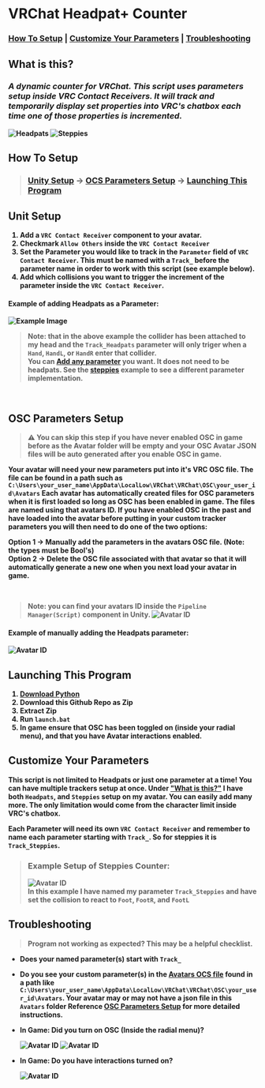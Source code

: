 # VRChat Headpat+ Counter

### <b>[How To Setup](#How-To-Setup) | [Customize Your Parameters](#Customize-Your-Parameters) | [Troubleshooting](#Troubleshooting)

## <a name="What-Is-This"></a><b>What is this? </b><br>

### <b><i>A dynamic counter for VRChat. This script uses parameters setup inside VRC Contact Receivers. It will track and temporarily display set properties into VRC's chatbox each time one of those properties is incremented.</b></i>

![Headpats](docs/gifs/Headpats.gif)
![Steppies](docs/gifs/Steppies.gif)

## <a name="How-To-Setup"></a><b>How To Setup</b>

> ### <b>[Unity Setup](#Unity-Setup) -> [OCS Parameters Setup](#OSC-Parameters-Setup) -> [Launching This Program](#Launching-Program)</b>

## <a name="Unity-Setup"></a><b>Unit Setup</b>

1. Add a `VRC Contact Receiver` component to your avatar.
2. Checkmark `Allow Others` inside the `VRC Contact Receiver`
3. Set the Parameter you would like to track in the `Parameter` field of `VRC Contact Receiver`. This must be named with a `Track_` before the parameter name in order to work with this script (see example below).
4. Add which collisions you want to trigger the increment of the parameter inside the `VRC Contact Receiver`.

#### Example of adding Headpats as a Parameter:

![Example Image](docs/images/Unity_Example.png)

> Note: that in the above example the collider has been attached to my head and the `Track_Headpats` parameter will only triger when a `Hand`, `HandL`, or `HandR` enter that collider.<br>
> You can [Add any parameter](#Customize-Your-Parameters) you want. It does not need to be headpats. See the [steppies](#Customize-Your-Parameters) example to see a different parameter implementation.

<br>

## <a name="OSC-Parameters-Setup"></a><b>OSC Parameters Setup</b>

> <b> :warning: You can skip this step if you have never enabled OSC in game before as the Avatar folder will be empty and your OSC Avatar JSON files will be auto generated after you enable OSC in game. </b>

Your avatar will need your new parameters put into it's VRC OSC file. The file can be found in a path such as `C:\Users\your_user_name\AppData\LocalLow\VRChat\VRChat\OSC\your_user_id\Avatars` Each avatar has automatically created files for OSC parameters when it is first loaded so long as OSC has been enabled in game. The files are named using that avatars ID. If you have enabled OSC in the past and have loaded into the avatar before putting in your custom tracker parameters you will then need to do one of the two options:

<b>Option 1 -></b> Manually add the parameters in the avatars OSC file. (Note: the types must be Bool's)<br>
<b>Option 2 -></b> Delete the OSC file associated with that avatar so that it will automatically generate a new one when you next load your avatar in game.

<br>

> Note: you can find your avatars ID inside the `Pipeline Manager(Script)` component in Unity.
> ![Avatar ID](docs/images/VRC_Avatar_Descriptor.png)

#### Example of manually adding the Headpats parameter:

![Avatar ID](docs/images/Edit_OSC_JSON.png)

## <a name="Launching-Program"></a><b>Launching This Program</b>

1. [Download Python](https://www.python.org/downloads/)
2. Download this Github Repo as Zip
3. Extract Zip
4. Run `launch.bat`
5. In game ensure that OSC has been toggled on (inside your radial menu), and that you have Avatar interactions enabled. 

## <a name="Customize-Your-Parameters"></a><b>Customize Your Parameters</b>

This script is not limited to Headpats or just one parameter at a time! You can have multiple trackers setup at once. Under ["What is this?"](#What-Is-This) I have both `Headpats`, and `Steppies` setup on my avatar. You can easily add many more. The only limitation would come from the character limit inside VRC's chatbox.

Each Parameter will need its own `VRC Contact Receiver` and remember to name each parameter starting with `Track_`. So for steppies it is `Track_Steppies`.

> ### Example Setup of Steppies Counter:
> ![Avatar ID](docs/images/Track_Steppies.png) <br>
> In this example I have named my parameter `Track_Steppies` and have set the collision to react to `Foot`, `FootR`, and `FootL`

## <a name="Troubleshooting"></a><b>Troubleshooting</b>
> Program not working as expected? This may be a helpful checklist.

- Does your named parameter(s) start with `Track_`
- Do you see your custom parameter(s) in the [Avatars OCS file](#OSC-Parameters-Setup) found in a path like `C:\Users\your_user_name\AppData\LocalLow\VRChat\VRChat\OSC\your_user_id\Avatars`. Your avatar may or may not have a json file in this `Avatars` folder Reference [OSC Parameters Setup](#OSC-Parameters-Setup) for more detailed instructions.
- <b>In Game:</b> Did you turn on OSC (Inside the radial menu)?
  
  ![Avatar ID](docs/images/Radial_One.png)
  ![Avatar ID](docs/images/Radial_Two.png)
  
- <b>In Game:</b> Do you have interactions turned on?
  
  ![Avatar ID](docs/images/Interactions.png)
